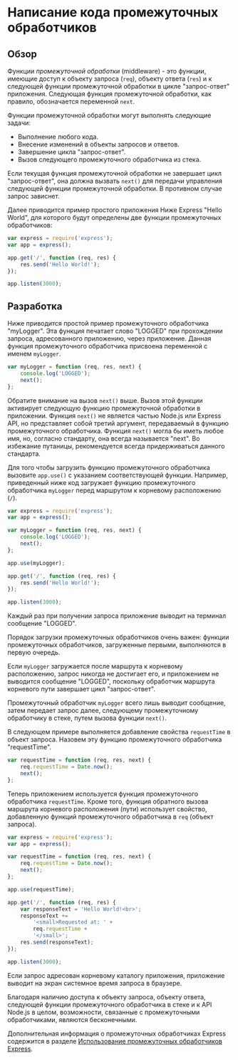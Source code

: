# Написание кода промежуточных обработчиков

## Обзор

Функции _промежуточной обработки_ (middleware) - это функции, имеющие доступ к объекту запроса (`req`), объекту ответа (`res`) и к следующей функции промежуточной обработки в цикле "запрос-ответ" приложения. Следующая функция промежуточной обработки, как правило, обозначается переменной `next`.

Функции промежуточной обработки могут выполнять следующие задачи:

-   Выполнение любого кода.
-   Внесение изменений в объекты запросов и ответов.
-   Завершение цикла "запрос-ответ".
-   Вызов следующего промежуточного обработчика из стека.

Если текущая функция промежуточной обработки не завершает цикл "запрос-ответ", она должна вызвать `next()` для передачи управления следующей функции промежуточной обработки. В противном случае запрос зависнет.

Далее приводится пример простого приложения Ниже Express "Hello World", для которого будут определены две функции промежуточных обработчиков:

```js
var express = require('express');
var app = express();

app.get('/', function (req, res) {
    res.send('Hello World!');
});

app.listen(3000);
```

## Разработка

Ниже приводится простой пример промежуточного обработчика "myLogger". Эта функция печатает слово "LOGGED" при прохождении запроса, адресованного приложению, через приложение. Данная функция промежуточного обработчика присвоена переменной с именем `myLogger`.

```js
var myLogger = function (req, res, next) {
    console.log('LOGGED');
    next();
};
```

Обратите внимание на вызов `next()` выше. Вызов этой функции активирует следующую функцию промежуточной обработки в приложении. Функция `next()` не является частью Node.js или Express API, но представляет собой третий аргумент, передаваемый в функцию промежуточного обработчика. Функция `next()` могла бы иметь любое имя, но, согласно стандарту, она всегда называется "next". Во избежание путаницы, рекомендуется всегда придерживаться данного стандарта.

Для того чтобы загрузить функцию промежуточного обработчика вызовите `app.use()` с указанием соответствующей функции. Например, приведенный ниже код загружает функцию промежуточного обработчика `myLogger` перед маршрутом к корневому расположению (`/`).

```js
var express = require('express');
var app = express();

var myLogger = function (req, res, next) {
    console.log('LOGGED');
    next();
};

app.use(myLogger);

app.get('/', function (req, res) {
    res.send('Hello World!');
});

app.listen(3000);
```

Каждый раз при получении запроса приложение выводит на терминал сообщение "LOGGED".

Порядок загрузки промежуточных обработчиков очень важен: функции промежуточных обработчиков, загруженные первыми, выполняются в первую очередь.

Если `myLogger` загружается после маршрута к корневому расположению, запрос никогда не достигает его, и приложением не выводится сообщение "LOGGED", поскольку обработчик маршрута корневого пути завершает цикл "запрос-ответ".

Промежуточный обработчик `myLogger` всего лишь выводит сообщение, затем передает запрос далее, следующему промежуточному обработчику в стеке, путем вызова функции `next()`.

В следующем примере выполняется добавление свойства `requestTime` в объект запроса. Назовем эту функцию промежуточного обработчика "requestTime".

```js
var requestTime = function (req, res, next) {
    req.requestTime = Date.now();
    next();
};
```

Теперь приложением используется функция промежуточного обработчика `requestTime`. Кроме того, функция обратного вызова маршрута корневого расположения (пути) использует свойство, добавленную функций промежуточного обработчика в `req` (объект запроса).

```js
var express = require('express');
var app = express();

var requestTime = function (req, res, next) {
    req.requestTime = Date.now();
    next();
};

app.use(requestTime);

app.get('/', function (req, res) {
    var responseText = 'Hello World!<br>';
    responseText +=
        '<small>Requested at: ' +
        req.requestTime +
        '</small>';
    res.send(responseText);
});

app.listen(3000);
```

Если запрос адресован корневому каталогу приложения, приложение выводит на экран системное время запроса в браузере.

Благодаря наличию доступа к объекту запроса, объекту ответа, следующей функции промежуточного обработчика в стеке и к API Node.js в целом, возможности, связанные с промежуточными обработчиками, являются бесконечными.

Дополнительная информация о промежуточных обработчиках Express содержится в разделе [Использование промежуточных обработчиков Express](using-middleware.md).
